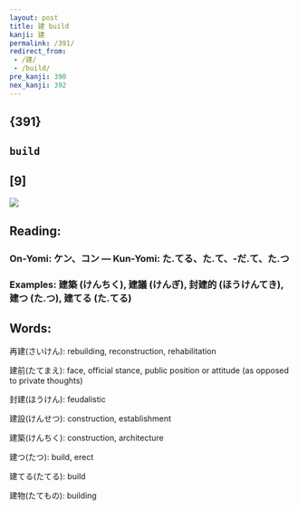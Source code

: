 ```yaml
---
layout: post
title: 建 build
kanji: 建
permalink: /391/
redirect_from:
 - /建/
 - /build/
pre_kanji: 390
nex_kanji: 392
---
```


## {391}

## `build`

## [9]

<div class="stroke"><img src="E5BBBA.png" /></div>

## Reading:

### On-Yomi: ケン、コン &mdash; Kun-Yomi: た.てる、た.て、-だ.て、た.つ

### Examples: 建築 (けんちく), 建議 (けんぎ), 封建的 (ほうけんてき), 建つ (た.つ), 建てる (た.てる)

## Words:

再建(さいけん): rebuilding, reconstruction, rehabilitation

建前(たてまえ): face, official stance, public position or attitude (as opposed to private thoughts)

封建(ほうけん): feudalistic

建設(けんせつ): construction, establishment

建築(けんちく): construction, architecture

建つ(たつ): build, erect

建てる(たてる): build

建物(たてもの): building
